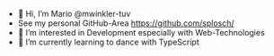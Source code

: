 - 👋 Hi, I’m Mario @mwinkler-tuv
- See my personal GitHub-Area https://github.com/splosch/
- 👀 I’m interested in Development especially with Web-Technologies
- 🌱 I’m currently learning to dance with TypeScript

<!---
mwinkler-tuv/mwinkler-tuv is a ✨ special ✨ repository because its `README.md` (this file) appears on your GitHub profile.
You can click the Preview link to take a look at your changes.
--->
